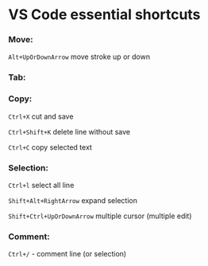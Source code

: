 # VS Code essential shortcuts

### Move:

`Alt+UpOrDownArrow` move stroke up or down

### Tab:

### Copy:

`Ctrl+X` cut and save

`Ctrl+Shift+K` delete line without save

`Ctrl+C` copy selected text

### Selection:

`Ctrl+l` select all line

`Shift+Alt+RightArrow` expand selection

`Shift+Ctrl+UpOrDownArrow` multiple cursor (multiple edit)

### Comment:

`Ctrl+/` - comment line (or selection)